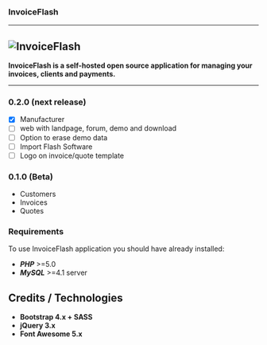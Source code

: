 ### InvoiceFlash
---
![InvoiceFlash](https://www.invoiceflash.com/github/logo/png/logo898x507.png)
---


**InvoiceFlash is a self-hosted open source application for managing your invoices, clients and payments.**

---

### 0.2.0 (next release)

- [x] Manufacturer
- [ ] web with landpage, forum, demo and download
- [ ] Option to erase demo data
- [ ] Import Flash Software
- [ ] Logo on invoice/quote template

### 0.1.0 (Beta)
- Customers
- Invoices
- Quotes

### Requirements
To use InvoiceFlash application you should have already installed:

*   **_PHP_** >=5.0 
*   **_MySQL_** >=4.1 server 

## Credits / Technologies

*   **Bootstrap 4.x + SASS**
*   **jQuery 3.x**
*   **Font Awesome 5.x**


